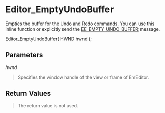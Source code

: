 # Editor\_EmptyUndoBuffer

Empties the buffer for the Undo and Redo commands. You can use this inline function or explicitly send the
[EE\_EMPTY\_UNDO\_BUFFER](../message/ee_empty_undo_buffer)
message.

Editor\_EmptyUndoBuffer( HWND hwnd );

## Parameters

_hwnd_

> Specifies the window handle of the view or frame of EmEditor.

## Return Values

> The return value is not used.
